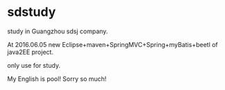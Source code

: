 # sdstudy
study in Guangzhou sdsj company.

At 2016.06.05 
   new Eclipse+maven+SpringMVC+Spring+myBatis+beetl of java2EE project.
   
   only use for study.
   
   My English is pool! Sorry so much!
